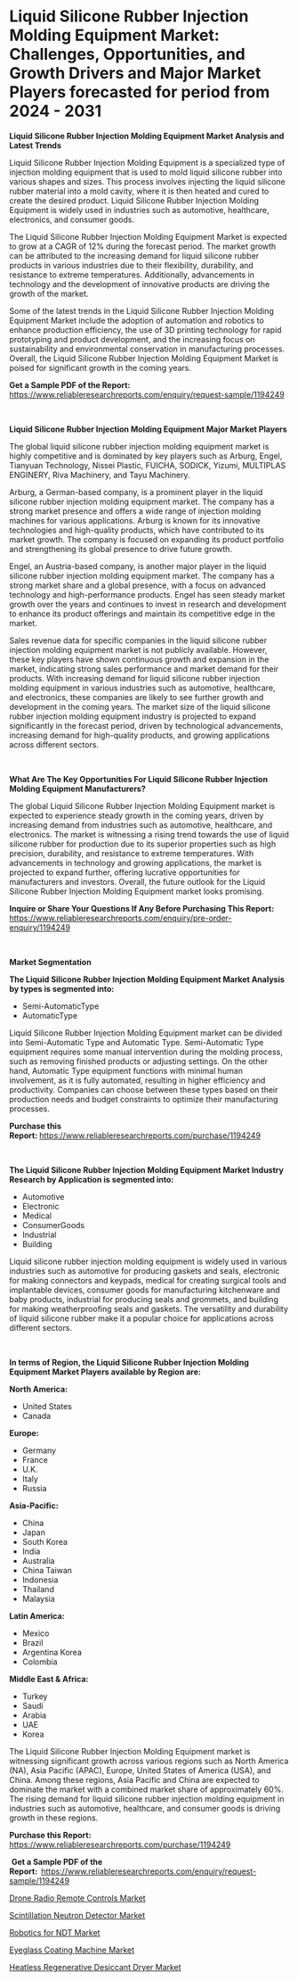 <p><h1>Liquid Silicone Rubber Injection Molding Equipment Market: Challenges, Opportunities, and Growth Drivers and Major Market Players forecasted for period from 2024 - 2031</h1></p><p><strong>Liquid Silicone Rubber Injection Molding Equipment Market Analysis and Latest Trends</strong></p>
<p><p>Liquid Silicone Rubber Injection Molding Equipment is a specialized type of injection molding equipment that is used to mold liquid silicone rubber into various shapes and sizes. This process involves injecting the liquid silicone rubber material into a mold cavity, where it is then heated and cured to create the desired product. Liquid Silicone Rubber Injection Molding Equipment is widely used in industries such as automotive, healthcare, electronics, and consumer goods.</p><p>The Liquid Silicone Rubber Injection Molding Equipment Market is expected to grow at a CAGR of 12% during the forecast period. The market growth can be attributed to the increasing demand for liquid silicone rubber products in various industries due to their flexibility, durability, and resistance to extreme temperatures. Additionally, advancements in technology and the development of innovative products are driving the growth of the market.</p><p>Some of the latest trends in the Liquid Silicone Rubber Injection Molding Equipment Market include the adoption of automation and robotics to enhance production efficiency, the use of 3D printing technology for rapid prototyping and product development, and the increasing focus on sustainability and environmental conservation in manufacturing processes. Overall, the Liquid Silicone Rubber Injection Molding Equipment Market is poised for significant growth in the coming years.</p></p>
<p><strong>Get a Sample PDF of the Report:&nbsp;</strong> <a href="https://www.reliableresearchreports.com/enquiry/request-sample/1194249">https://www.reliableresearchreports.com/enquiry/request-sample/1194249</a></p>
<p>&nbsp;</p>
<p><strong>Liquid Silicone Rubber Injection Molding Equipment Major Market Players</strong></p>
<p><p>The global liquid silicone rubber injection molding equipment market is highly competitive and is dominated by key players such as Arburg, Engel, Tianyuan Technology, Nissei Plastic, FUICHA, SODICK, Yizumi, MULTIPLAS ENGINERY, Riva Machinery, and Tayu Machinery.</p><p>Arburg, a German-based company, is a prominent player in the liquid silicone rubber injection molding equipment market. The company has a strong market presence and offers a wide range of injection molding machines for various applications. Arburg is known for its innovative technologies and high-quality products, which have contributed to its market growth. The company is focused on expanding its product portfolio and strengthening its global presence to drive future growth.</p><p>Engel, an Austria-based company, is another major player in the liquid silicone rubber injection molding equipment market. The company has a strong market share and a global presence, with a focus on advanced technology and high-performance products. Engel has seen steady market growth over the years and continues to invest in research and development to enhance its product offerings and maintain its competitive edge in the market.</p><p>Sales revenue data for specific companies in the liquid silicone rubber injection molding equipment market is not publicly available. However, these key players have shown continuous growth and expansion in the market, indicating strong sales performance and market demand for their products. With increasing demand for liquid silicone rubber injection molding equipment in various industries such as automotive, healthcare, and electronics, these companies are likely to see further growth and development in the coming years. The market size of the liquid silicone rubber injection molding equipment industry is projected to expand significantly in the forecast period, driven by technological advancements, increasing demand for high-quality products, and growing applications across different sectors.</p></p>
<p>&nbsp;</p>
<p><strong>What Are The Key Opportunities For Liquid Silicone Rubber Injection Molding Equipment Manufacturers?</strong></p>
<p><p>The global Liquid Silicone Rubber Injection Molding Equipment market is expected to experience steady growth in the coming years, driven by increasing demand from industries such as automotive, healthcare, and electronics. The market is witnessing a rising trend towards the use of liquid silicone rubber for production due to its superior properties such as high precision, durability, and resistance to extreme temperatures. With advancements in technology and growing applications, the market is projected to expand further, offering lucrative opportunities for manufacturers and investors. Overall, the future outlook for the Liquid Silicone Rubber Injection Molding Equipment market looks promising.</p></p>
<p><strong>Inquire or Share Your Questions If Any Before Purchasing This Report:</strong> <a href="https://www.reliableresearchreports.com/enquiry/pre-order-enquiry/1194249">https://www.reliableresearchreports.com/enquiry/pre-order-enquiry/1194249</a></p>
<p>&nbsp;</p>
<p><strong>Market Segmentation</strong></p>
<p><strong>The Liquid Silicone Rubber Injection Molding Equipment Market Analysis by types is segmented into:</strong></p>
<p><ul><li>Semi-AutomaticType</li><li>AutomaticType</li></ul></p>
<p><p>Liquid Silicone Rubber Injection Molding Equipment market can be divided into Semi-Automatic Type and Automatic Type. Semi-Automatic Type equipment requires some manual intervention during the molding process, such as removing finished products or adjusting settings. On the other hand, Automatic Type equipment functions with minimal human involvement, as it is fully automated, resulting in higher efficiency and productivity. Companies can choose between these types based on their production needs and budget constraints to optimize their manufacturing processes.</p></p>
<p><strong>Purchase this Report:&nbsp;</strong><a href="https://www.reliableresearchreports.com/purchase/1194249">https://www.reliableresearchreports.com/purchase/1194249</a></p>
<p>&nbsp;</p>
<p><strong>The Liquid Silicone Rubber Injection Molding Equipment Market Industry Research by Application is segmented into:</strong></p>
<p><ul><li>Automotive</li><li>Electronic</li><li>Medical</li><li>ConsumerGoods</li><li>Industrial</li><li>Building</li></ul></p>
<p><p>Liquid silicone rubber injection molding equipment is widely used in various industries such as automotive for producing gaskets and seals, electronic for making connectors and keypads, medical for creating surgical tools and implantable devices, consumer goods for manufacturing kitchenware and baby products, industrial for producing seals and grommets, and building for making weatherproofing seals and gaskets. The versatility and durability of liquid silicone rubber make it a popular choice for applications across different sectors.</p></p>
<p>&nbsp;</p>
<p><strong>In terms of Region, the Liquid Silicone Rubber Injection Molding Equipment Market Players available by Region are:</strong></p>
<p>
    <p> <strong> North America: </strong>
        <ul>
            <li>United States</li>
            <li>Canada</li>
        </ul>
        </p> 
    <p> <strong> Europe: </strong>
        <ul>
            <li>Germany</li>
            <li>France</li>
            <li>U.K.</li>
            <li>Italy</li>
            <li>Russia</li>
        </ul>
        </p> 
    <p> <strong> Asia-Pacific: </strong>
        <ul>
            <li>China</li>
            <li>Japan</li>
            <li>South Korea</li>
            <li>India</li>
            <li>Australia</li>
            <li>China Taiwan</li>
            <li>Indonesia</li>
            <li>Thailand</li>
            <li>Malaysia</li>
        </ul>
        </p> 
    <p> <strong> Latin America: </strong>
        <ul>
            <li>Mexico</li>
            <li>Brazil</li>
            <li>Argentina Korea</li>
            <li>Colombia</li>
        </ul>
        </p> 
    <p> <strong> Middle East & Africa: </strong>
        <ul>
            <li>Turkey</li>
            <li>Saudi</li>
            <li>Arabia</li>
            <li>UAE</li>
            <li>Korea</li>
        </ul>
    </p>
    </p>
<p><p>The Liquid Silicone Rubber Injection Molding Equipment market is witnessing significant growth across various regions such as North America (NA), Asia Pacific (APAC), Europe, United States of America (USA), and China. Among these regions, Asia Pacific and China are expected to dominate the market with a combined market share of approximately 60%. The rising demand for liquid silicone rubber injection molding equipment in industries such as automotive, healthcare, and consumer goods is driving growth in these regions.</p></p>
<p><strong>Purchase this Report: </strong><a href="https://www.reliableresearchreports.com/purchase/1194249">https://www.reliableresearchreports.com/purchase/1194249</a></p>
<p>&nbsp;<strong>Get a Sample PDF of the Report:&nbsp;&nbsp;</strong><a href="https://www.reliableresearchreports.com/enquiry/request-sample/1194249">https://www.reliableresearchreports.com/enquiry/request-sample/1194249</a></p>
<p><strong></strong></p>
<p><p><a href="https://medium.com/p/9d89bacd36fb/edit">Drone Radio Remote Controls Market</a></p><p><a href="https://medium.com/@digitaldiviner12/scintillation-neutron-detector-market-report-reveals-the-latest-trends-and-growth-opportunities-of-df6c5a434b7d">Scintillation Neutron Detector Market</a></p><p><a href="https://medium.com/p/c3dc225b16b1/edit">Robotics for NDT Market</a></p><p><a href="https://github.com/biheemgalvinlouises6hokrh3h/Market-Research-Report-List-1/blob/main/eyeglass-coating-machine-market.md">Eyeglass Coating Machine Market</a></p><p><a href="https://medium.com/@digitaldiviner12/heatless-regenerative-desiccant-dryer-market-comprehensive-assessment-by-type-application-and-fd5e872cea98">Heatless Regenerative Desiccant Dryer Market</a></p></p>